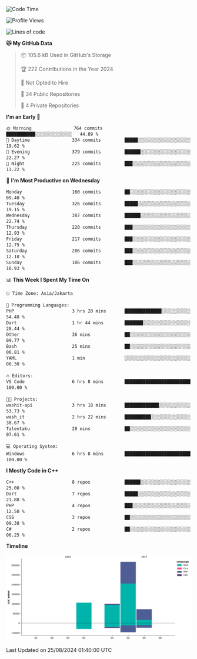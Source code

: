<!--START_SECTION:waka-->
![Code Time](http://img.shields.io/badge/Code%20Time-177%20hrs%203%20mins-blue)

![Profile Views](http://img.shields.io/badge/Profile%20Views-0-blue)

![Lines of code](https://img.shields.io/badge/From%20Hello%20World%20I%27ve%20Written-595.1%20thousand%20lines%20of%20code-blue)

**🐱 My GitHub Data** 

> 📦 105.6 kB Used in GitHub's Storage 
 > 
> 🏆 222 Contributions in the Year 2024
 > 
> 🚫 Not Opted to Hire
 > 
> 📜 34 Public Repositories 
 > 
> 🔑 4 Private Repositories 
 > 
**I'm an Early 🐤** 

```text
🌞 Morning                764 commits         ███████████░░░░░░░░░░░░░░   44.89 % 
🌆 Daytime                334 commits         █████░░░░░░░░░░░░░░░░░░░░   19.62 % 
🌃 Evening                379 commits         ██████░░░░░░░░░░░░░░░░░░░   22.27 % 
🌙 Night                  225 commits         ███░░░░░░░░░░░░░░░░░░░░░░   13.22 % 
```
📅 **I'm Most Productive on Wednesday** 

```text
Monday                   160 commits         ██░░░░░░░░░░░░░░░░░░░░░░░   09.40 % 
Tuesday                  326 commits         █████░░░░░░░░░░░░░░░░░░░░   19.15 % 
Wednesday                387 commits         ██████░░░░░░░░░░░░░░░░░░░   22.74 % 
Thursday                 220 commits         ███░░░░░░░░░░░░░░░░░░░░░░   12.93 % 
Friday                   217 commits         ███░░░░░░░░░░░░░░░░░░░░░░   12.75 % 
Saturday                 206 commits         ███░░░░░░░░░░░░░░░░░░░░░░   12.10 % 
Sunday                   186 commits         ███░░░░░░░░░░░░░░░░░░░░░░   10.93 % 
```


📊 **This Week I Spent My Time On** 

```text
🕑︎ Time Zone: Asia/Jakarta

💬 Programming Languages: 
PHP                      3 hrs 20 mins       ██████████████░░░░░░░░░░░   54.48 % 
Dart                     1 hr 44 mins        ███████░░░░░░░░░░░░░░░░░░   28.44 % 
Other                    36 mins             ██░░░░░░░░░░░░░░░░░░░░░░░   09.77 % 
Bash                     25 mins             ██░░░░░░░░░░░░░░░░░░░░░░░   06.81 % 
YAML                     1 min               ░░░░░░░░░░░░░░░░░░░░░░░░░   00.30 % 

🔥 Editors: 
VS Code                  6 hrs 8 mins        █████████████████████████   100.00 % 

🐱‍💻 Projects: 
washit-api               3 hrs 18 mins       █████████████░░░░░░░░░░░░   53.73 % 
wash_it                  2 hrs 22 mins       ██████████░░░░░░░░░░░░░░░   38.67 % 
Talentaku                28 mins             ██░░░░░░░░░░░░░░░░░░░░░░░   07.61 % 

💻 Operating System: 
Windows                  6 hrs 8 mins        █████████████████████████   100.00 % 
```

**I Mostly Code in C++** 

```text
C++                      8 repos             ██████░░░░░░░░░░░░░░░░░░░   25.00 % 
Dart                     7 repos             █████░░░░░░░░░░░░░░░░░░░░   21.88 % 
PHP                      4 repos             ███░░░░░░░░░░░░░░░░░░░░░░   12.50 % 
CSS                      3 repos             ██░░░░░░░░░░░░░░░░░░░░░░░   09.38 % 
C#                       2 repos             ██░░░░░░░░░░░░░░░░░░░░░░░   06.25 % 
```



**Timeline**

![Lines of Code chart](https://raw.githubusercontent.com/PradiptaAhmad/PradiptaAhmad/main/assets/bar_graph.png)


 Last Updated on 25/08/2024 01:40:00 UTC
<!--END_SECTION:waka-->

